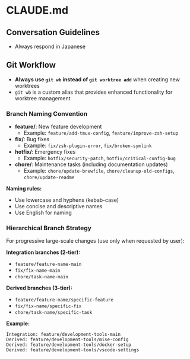 # CLAUDE.md

## Conversation Guidelines

- Always respond in Japanese

## Git Workflow

- **Always use `git wb` instead of `git worktree add`** when creating new worktrees
- `git wb` is a custom alias that provides enhanced functionality for worktree management

### Branch Naming Convention

- **feature/**: New feature development
  - Example: `feature/add-tmux-config`, `feature/improve-zsh-setup`
- **fix/**: Bug fixes
  - Example: `fix/zsh-plugin-error`, `fix/broken-symlink`
- **hotfix/**: Emergency fixes
  - Example: `hotfix/security-patch`, `hotfix/critical-config-bug`
- **chore/**: Maintenance tasks (including documentation updates)
  - Example: `chore/update-brewfile`, `chore/cleanup-old-configs`, `chore/update-readme`

**Naming rules:**
- Use lowercase and hyphens (kebab-case)
- Use concise and descriptive names
- Use English for naming

### Hierarchical Branch Strategy

For progressive large-scale changes (use only when requested by user):

**Integration branches (2-tier):**
- `feature/feature-name-main`
- `fix/fix-name-main`
- `chore/task-name-main`

**Derived branches (3-tier):**
- `feature/feature-name/specific-feature`
- `fix/fix-name/specific-fix`
- `chore/task-name/specific-task`

**Example:**
```
Integration: feature/development-tools-main
Derived: feature/development-tools/mise-config
Derived: feature/development-tools/docker-setup
Derived: feature/development-tools/vscode-settings
```
